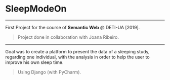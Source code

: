 # SleepModeOn

***

First Project for the course of **Semantic Web** @ DETI-UA [2019].

> Project done in collaboration with Joana Ribeiro.

***

Goal was to create a platform to present the data of a sleeping study, regarding one individual, with the analysis in order to help the user to improve his own sleep time.

> Using Django (with PyCharm).